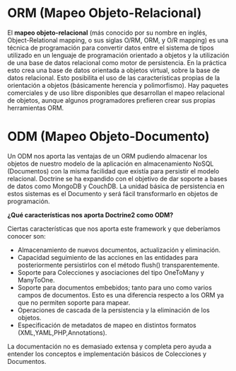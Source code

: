 # ORM (Mapeo Objeto-Relacional)

El **mapeo objeto-relacional** (más conocido por su nombre en inglés, Object-Relational mapping, o sus siglas O/RM, ORM, y O/R mapping) es una técnica de programación para convertir datos entre el sistema de tipos utilizado en un lenguaje de programación orientado a objetos y la utilización de una base de datos relacional como motor de persistencia. En la práctica esto crea una base de datos orientada a objetos virtual, sobre la base de datos relacional. Esto posibilita el uso de las características propias de la orientación a objetos (básicamente herencia y polimorfismo). Hay paquetes comerciales y de uso libre disponibles que desarrollan el mapeo relacional de objetos, aunque algunos programadores prefieren crear sus propias herramientas ORM.

# ODM (Mapeo Objeto-Documento)

Un ODM nos aporta las ventajas de un ORM pudiendo almacenar los objetos de nuestro modelo de la aplicación en almacenamiento NoSQL (Documentos) con la misma facilidad que existía para persistir el modelo relacional. Doctrine se ha expandido con el objetivo de dar soporte a bases de datos como MongoDB y CouchDB. La unidad básica de persistencia en estos sistemas es el Documento y será fácil transformarlo en objetos de programación.

**¿Qué características nos aporta Doctrine2 como ODM?**

Ciertas características que nos aporta este framework y que deberíamos conocer son:

* Almacenamiento de nuevos documentos, actualización y eliminación.
* Capacidad seguimiento de las acciones en las entidades para posteriormente persistirlos con el método flush() transparentemente.
* Soporte para Colecciones y asociaciones del tipo OneToMany y ManyToOne.
* Soporte para documentos embebidos; tanto para uno como varios campos de documentos. Esto es una diferencia respecto a los ORM ya que no permiten soporte para mapear.
* Operaciones de cascada de la persistencia y la eliminación de los objetos.
* Especificación de metadatos de mapeo en distintos formatos (XML,YAML,PHP,Annotations).

La documentación no es demasiado extensa y completa pero ayuda a entender los conceptos e implementación básicos de Colecciones y Documentos.
